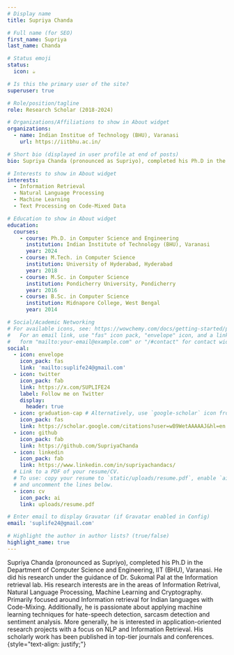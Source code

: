 ```yaml
---
# Display name
title: Supriya Chanda 

# Full name (for SEO)
first_name: Supriya
last_name: Chanda

# Status emoji
status:
  icon: ☕️

# Is this the primary user of the site?
superuser: true

# Role/position/tagline
role: Research Scholar (2018-2024)

# Organizations/Affiliations to show in About widget
organizations:
  - name: Indian Institue of Technology (BHU), Varanasi
    url: https://iitbhu.ac.in/

# Short bio (displayed in user profile at end of posts)
bio: Supriya Chanda (pronounced as Supriyo), completed his Ph.D in the Department of Computer Science and Engineering, IIT (BHU), Varanasi. He did his research under the guidance of Dr. Sukomal Pal at the Information retrieval lab.

# Interests to show in About widget
interests:
  - Information Retrieval
  - Natural Language Processing
  - Machine Learning
  - Text Processing on Code-Mixed Data

# Education to show in About widget
education:
  courses:
    - course: Ph.D. in Computer Science and Engineering
      institution: Indian Institute of Technology (BHU), Varanasi
      year: 2024
    - course: M.Tech. in Computer Science
      institution: University of Hyderabad, Hyderabad
      year: 2018
    - course: M.Sc. in Computer Science
      institution: Pondicherry University, Pondicherry
      year: 2016
    - course: B.Sc. in Computer Science
      institution: Midnapore College, West Bengal
      year: 2014

# Social/Academic Networking
# For available icons, see: https://wowchemy.com/docs/getting-started/page-builder/#icons
#   For an email link, use "fas" icon pack, "envelope" icon, and a link in the
#   form "mailto:your-email@example.com" or "/#contact" for contact widget.
social:
  - icon: envelope
    icon_pack: fas
    link: 'mailto:suplife24@gmail.com'
  - icon: twitter
    icon_pack: fab
    link: https://x.com/SUPLIFE24
    label: Follow me on Twitter
    display:
      header: true
  - icon: graduation-cap # Alternatively, use `google-scholar` icon from `ai` icon pack
    icon_pack: fas
    link: https://scholar.google.com/citations?user=wB9WetAAAAAJ&hl=en
  - icon: github
    icon_pack: fab
    link: https://github.com/SupriyaChanda
  - icon: linkedin
    icon_pack: fab
    link: https://www.linkedin.com/in/supriyachandacs/
  # Link to a PDF of your resume/CV.
  # To use: copy your resume to `static/uploads/resume.pdf`, enable `ai` icons in `params.yaml`,
  # and uncomment the lines below.
  - icon: cv
    icon_pack: ai
    link: uploads/resume.pdf

# Enter email to display Gravatar (if Gravatar enabled in Config)
email: 'suplife24@gmail.com'

# Highlight the author in author lists? (true/false)
highlight_name: true
---
```

Supriya Chanda (pronounced as Supriyo), completed his Ph.D in the Department of Computer Science and Engineering, IIT (BHU), Varanasi. He did his research under the guidance of Dr. Sukomal Pal at the Information retrieval lab. His research interests are in the areas of Information Retrival, Natural Language Processing, Machine Learning and Cryptography. Primarily focused around Information retrieval for Indian languages with Code-Mixing. Additionally, he is passionate about applying machine learning techniques for hate-speech detection, sarcasm detection and sentiment analysis. More generally, he is interested in application-oriented research projects with a focus on NLP and Information Retrieval. His scholarly work has been published in top-tier journals and conferences.
{style="text-align: justify;"}
